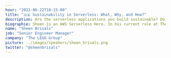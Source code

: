 ```yaml
---
hour: "2022-06-22T10:15:00"
title: "🇬🇧 Sustainability in Serverless: What, Why, and How?"
description: Are the serverless applications you build sustainable? Do the development processes promote sustainability? Are you applying the best practices to reduce carbon footprint? These questions become important as serverless adoption grows. This talk will address these and guide you to achieve them.
biographie: Sheen is an AWS Serverless Hero. In his current role at The LEGO Group, Sheen’s focus is on architecting and building Serverless solutions. Sheen has held several positions at leading software organizations over his long career. He is very passionate about serverless and loves sharing the knowledge with the community. He talks about serverless at conferences around the world.
name: "Sheen Brisals"
job: "Senior Engineer Manager"
company: "The LEGO Group"
picture: ../images/speakers/sheen_brisals.png
twitter: "@sheenbrisals"
---
```

